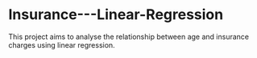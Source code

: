 # Insurance---Linear-Regression
This project aims to analyse the relationship between age and insurance charges using linear regression.
